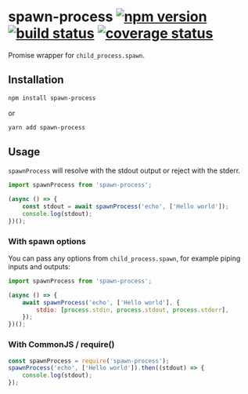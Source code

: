 # spawn-process [![npm version][npm-badge]][npm-url] [![build status][circle-badge]][circle-url] [![coverage status][coverage-badge]][coverage-url]

Promise wrapper for `child_process.spawn`.

## Installation

```bash
npm install spawn-process
```
or
```bash
yarn add spawn-process
```

## Usage

`spawnProcess` will resolve with the stdout output or reject with the stderr.

<!-- snippet: ts,es6 -->
```js
import spawnProcess from 'spawn-process';

(async () => {
    const stdout = await spawnProcess('echo', ['Hello world']);
    console.log(stdout);
})();
```

### With spawn options

You can pass any options from `child_process.spawn`, for example piping inputs and outputs:

<!-- snippet: ts,es6 -->
```js
import spawnProcess from 'spawn-process';

(async () => {
    await spawnProcess('echo', ['Hello world'], {
        stdio: [process.stdin, process.stdout, process.stderr],
    });
})();
```

### With CommonJS / require()

<!-- snippet: js -->
```js
const spawnProcess = require('spawn-process');
spawnProcess('echo', ['Hello world']).then((stdout) => {
    console.log(stdout);
});
```

[npm-badge]: https://badge.fury.io/js/spawn-process.svg
[npm-url]: https://www.npmjs.com/package/spawn-process

[circle-badge]: https://circleci.com/gh/peterjwest/spawn-process.svg?style=shield
[circle-url]: https://circleci.com/gh/peterjwest/spawn-process

[coverage-badge]: https://coveralls.io/repos/peterjwest/spawn-process/badge.svg?branch=master&service=github
[coverage-url]: https://coveralls.io/github/peterjwest/spawn-process?branch=master
